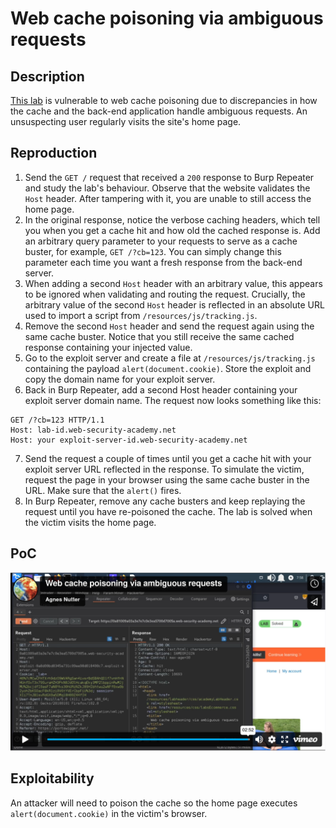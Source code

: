 # Web cache poisoning via ambiguous requests

## Description

[This lab](https://portswigger.net/web-security/host-header/exploiting/lab-host-header-web-cache-poisoning-via-ambiguous-requests) is vulnerable to web cache poisoning due to discrepancies in how the cache and the back-end application handle ambiguous requests. An unsuspecting user regularly visits the site's home page.

## Reproduction

1. Send the `GET /` request that received a `200` response to Burp Repeater and study the lab's behaviour. Observe that the website validates the `Host` header. After tampering with it, you are unable to still access the home page.
2. In the original response, notice the verbose caching headers, which tell you when you get a cache hit and how old the cached response is. Add an arbitrary query parameter to your requests to serve as a cache buster, for example, `GET /?cb=123`. You can simply change this parameter each time you want a fresh response from the back-end server.
3. When adding a second `Host` header with an arbitrary value, this appears to be ignored when validating and routing the request. Crucially, the arbitrary value of the second `Host` header is reflected in an absolute URL used to import a script from `/resources/js/tracking.js`.
4. Remove the second `Host` header and send the request again using the same cache buster. Notice that you still receive the same cached response containing your injected value.
5. Go to the exploit server and create a file at ``/resources/js/tracking.js`` containing the payload `alert(document.cookie)`. Store the exploit and copy the domain name for your exploit server.
6. Back in Burp Repeater, add a second Host header containing your exploit server domain name. The request now looks something like this:

```text
GET /?cb=123 HTTP/1.1
Host: lab-id.web-security-academy.net
Host: your exploit-server-id.web-security-academy.net
```

7. Send the request a couple of times until you get a cache hit with your exploit server URL reflected in the response. To simulate the victim, request the page in your browser using the same cache buster in the URL. Make sure that the ``alert()`` fires.
8. In Burp Repeater, remove any cache busters and keep replaying the request until you have re-poisoned the cache. The lab is solved when the victim visits the home page.

## PoC

[![Screencast PoC Web cache poisoning via ambiguous requests](../../_static/images/vids/ambiguous-requests.png)](https://kraut.zone/w/jNJkgGzMkpMt1Nk5SCAdPA)

## Exploitability

An attacker will need to poison the cache so the home page executes `alert(document.cookie)` in the victim's browser. 
